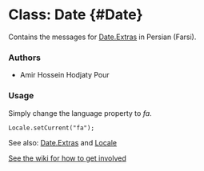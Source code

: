 Class: Date {#Date}
=====================================

Contains the messages for [Date.Extras][] in Persian (Farsi).

### Authors

* Amir Hossein Hodjaty Pour

### Usage

Simply change the language property to *fa*.

	Locale.setCurrent("fa");

See also: [Date.Extras][] and [Locale][]

[See the wiki for how to get involved](http://wiki.github.com/mootools/mootools-more)

[Locale]: /more/Locale/Locale 
[Date.Extras]: /more/Types/Date.Extras

